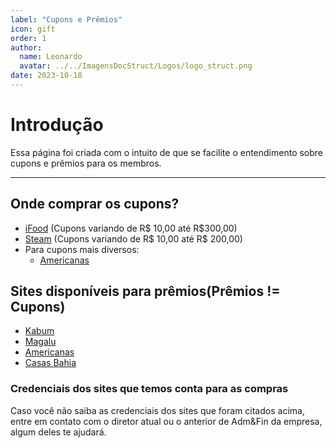 ```yaml
---
label: "Cupons e Prêmios"
icon: gift
order: 1
author:
  name: Leonardo
  avatar: ../../ImagensDocStruct/Logos/logo_struct.png
date: 2023-10-18
---
```

# Introdução

Essa página foi criada com o intuito de que se facilite o entendimento sobre cupons e prêmios para os membros.

---

## Onde comprar os cupons?

- [iFood](https://contrate-beneficios.ifood.com.br/ifood-card/compre) (Cupons variando de R$ 10,00 até R$300,00)
- [Steam](https://store.steampowered.com/digitalgiftcards/) (Cupons variando de R$ 10,00 até R$ 200,00)
- Para cupons mais diversos:
    - [Americanas](https://empresas.americanas.com.br/)

## Sites disponíveis para prêmios(Prêmios != Cupons)

- [Kabum](https://kabum.com.br)
- [Magalu](https://magaluempresas.com.br)
- [Americanas](https://empresas.americanas.com.br/)
- [Casas Bahia](https://casasbahia.com.br)

### Credenciais dos sites que temos conta para as compras

Caso você não saiba as credenciais dos sites que foram citados acima, entre em contato com o diretor atual ou o anterior de Adm&Fin da empresa, algum deles te ajudará.